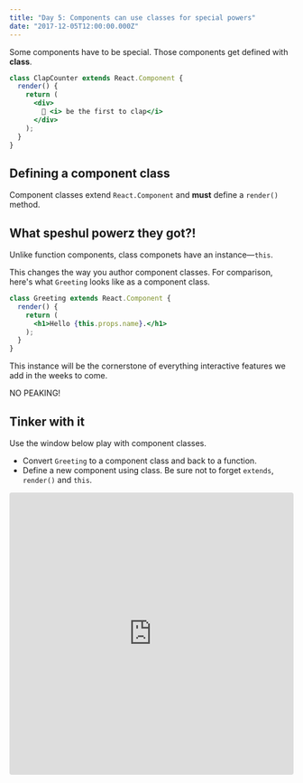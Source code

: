 ```yaml
---
title: "Day 5: Components can use classes for special powers"
date: "2017-12-05T12:00:00.000Z"
---
```


<div class="measure">

Some components have to be special.
Those components get defined with **class**.

```jsx
class ClapCounter extends React.Component {
  render() {
    return (
      <div>
        👏 <i> be the first to clap</i>
      </div>
    );
  }
}
```

## Defining a component class

Component classes extend `React.Component` and **must** define a `render()` method.


## What speshul powerz they got?!

Unlike function components, class componets have an instance—`this`.

This changes the way you author component classes.
For comparison, here's what `Greeting` looks like as a component class.

```jsx
class Greeting extends React.Component {
  render() {
    return (
      <h1>Hello {this.props.name}.</h1>
    );
  }
}
```

This instance will be the cornerstone of everything interactive features we add in the weeks to come.

NO PEAKING!

## Tinker with it

Use the window below play with component classes.

* Convert `Greeting` to a component class and back to a function.
* Define a new component using class. Be sure not to forget `extends`, `render()` and `this`.

</div>

<iframe src="https://codesandbox.io/embed/mny86kooy" style="width:100%; height:500px; border:0; border-radius: 4px; overflow:hidden;" sandbox="allow-modals allow-forms allow-popups allow-scripts allow-same-origin"></iframe>